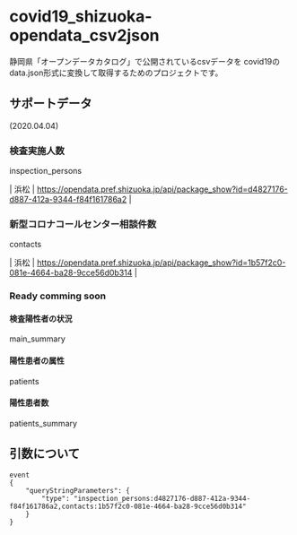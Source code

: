 # covid19_shizuoka-opendata_csv2json

静岡県「オープンデータカタログ」で公開されているcsvデータを
covid19のdata.json形式に変換して取得するためのプロジェクトです。


## サポートデータ
(2020.04.04)

### 検査実施人数
inspection_persons

| 浜松 | https://opendata.pref.shizuoka.jp/api/package_show?id=d4827176-d887-412a-9344-f84f161786a2 |

### 新型コロナコールセンター相談件数
contacts

| 浜松 | https://opendata.pref.shizuoka.jp/api/package_show?id=1b57f2c0-081e-4664-ba28-9cce56d0b314 |


### Ready comming soon

#### 検査陽性者の状況
main_summary

#### 陽性患者の属性
patients

#### 陽性患者数
patients_summary

## 引数について

```
event
{
    "queryStringParameters": {
        "type": "inspection_persons:d4827176-d887-412a-9344-f84f161786a2,contacts:1b57f2c0-081e-4664-ba28-9cce56d0b314"
    }
}
```
